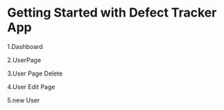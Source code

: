 # Getting Started with Defect Tracker App
1.Dashboard

2.UserPage 

3.User Page Delete 

4.User Edit Page

5.new User

